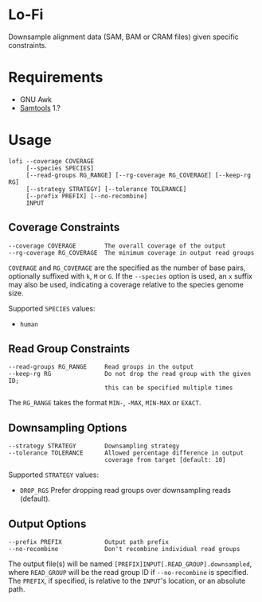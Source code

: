 # Lo-Fi

Downsample alignment data (SAM, BAM or CRAM files) given specific
constraints.

# Requirements

* GNU Awk
* [Samtools](http://www.htslib.org/) 1.?

# Usage

    lofi --coverage COVERAGE
         [--species SPECIES]
         [--read-groups RG_RANGE] [--rg-coverage RG_COVERAGE] [--keep-rg RG]
         [--strategy STRATEGY] [--tolerance TOLERANCE]
         [--prefix PREFIX] [--no-recombine]
         INPUT

## Coverage Constraints

    --coverage COVERAGE        The overall coverage of the output
    --rg-coverage RG_COVERAGE  The minimum coverage in output read groups

`COVERAGE` and `RG_COVERAGE` are the specified as the number of base
pairs, optionally suffixed with `k`, `M` or `G`. If the `--species`
option is used, an `x` suffix may also be used, indicating a coverage
relative to the species genome size.

Supported `SPECIES` values:
* `human`

## Read Group Constraints

    --read-groups RG_RANGE     Read groups in the output
    --keep-rg RG               Do not drop the read group with the given ID;
                               this can be specified multiple times

The `RG_RANGE` takes the format `MIN-`, `-MAX`, `MIN-MAX` or `EXACT`.

## Downsampling Options

    --strategy STRATEGY        Downsampling strategy
    --tolerance TOLERANCE      Allowed percentage difference in output
                               coverage from target [default: 10]

Supported `STRATEGY` values:
* `DROP_RGS` Prefer dropping read groups over downsampling reads
  (default).

## Output Options

    --prefix PREFIX            Output path prefix
    --no-recombine             Don't recombine individual read groups

The output file(s) will be named `[PREFIX]INPUT[.READ_GROUP].downsampled`,
where `READ_GROUP` will be the read group ID if `--no-recombine` is
specified. The `PREFIX`, if specified, is relative to the `INPUT`'s
location, or an absolute path.
